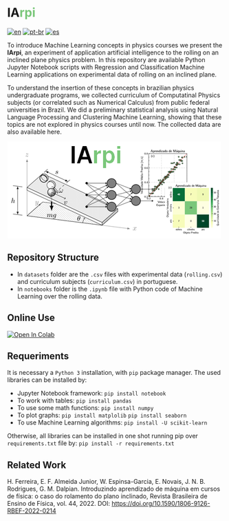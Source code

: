 # <font color=''>IA</font><font color='#7ac77a'>rpi</font>

[![en](https://img.shields.io/badge/lang-en-red.svg)](https://github.com/simcomat/IArpi/blob/main/README.md) [![pt-br](https://img.shields.io/badge/lang-pt--br-green.svg)](https://github.com/simcomat/IArpi/blob/main/README.pt-br.md) [![es](https://img.shields.io/badge/lang-es-yellow.svg)](https://github.com/simcomat/IArpi/blob/main/README.es.md)


To introduce Machine Learning concepts in physics courses we present the **IArpi**, an experiment of application artificial intelligence to the rolling on an inclined plane physics problem. In this repository are available Python Jupyter Notebook scripts with Regression and Classification Machine Learning applications on experimental data of rolling on an inclined plane. 

To understand the insertion of these concepts in brazilian physics undergraduate programs, we collected curriculum of Computatinal Physics subjects (or correlated such as Numerical Calculus) from public federal universities in Brazil. We did a preliminary statistical analysis using Natural Language Processing and Clustering Machine Learning, showing that these topics are not explored in physics courses until now. The collected data are also available here. 


![](https://github.com/simcomat/IArpi/blob/main/iarpi.png)


## Repository Structure
- In `datasets` folder are the `.csv` files with experimental data (`rolling.csv`) and curriculum subjects (`curriculum.csv`) in portuguese.
- In `notebooks` folder is the `.ipynb` file with Python code of Machine Learning over the rolling data.

## Online Use
[![Open In Colab](https://colab.research.google.com/assets/colab-badge.svg)](https://colab.research.google.com/github/simcomat/IArpi/blob/main/notebooks/iarpi.ipynb)

## Requeriments
It is necessary a `Python 3` installation, with `pip` package manager. The used libraries can be installed by:


- Jupyter Notebook framework:
`pip install notebook`
- To work with tables:
`pip install pandas`
- To use some math functions:
`pip install numpy`
- To plot graphs:
`pip install matplolib`
`pip install seaborn`
- To use Machine Learning algorithms:
`pip install -U scikit-learn`


Otherwise, all libraries can be installed in one shot running pip over `requirements.txt` file by:
`pip install -r requirements.txt`

## Related Work
H. Ferreira, E. F. Almeida Junior, W. Espinsa-Garcia, E. Novais, J. N. B. Rodrigues, G. M. Dalpian. Introduzindo aprendizado de máquina em cursos de física: o caso do rolamento do plano inclinado, Revista Brasileira de Ensino de Física, vol. 44, 2022. DOI: https://doi.org/10.1590/1806-9126-RBEF-2022-0214   
